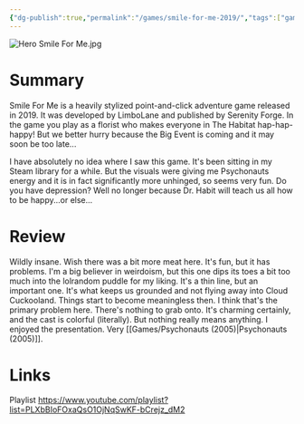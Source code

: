 ```yaml
---
{"dg-publish":true,"permalink":"/games/smile-for-me-2019/","tags":["games","LP"],"created":"2023-12-08","updated":"2025-06-04"}
---
```



![Hero Smile For Me.jpg](/img/user/_sys/Attachments/Hero%20Smile%20For%20Me.jpg)

# Summary

Smile For Me is a heavily stylized point-and-click adventure game released in 2019. It was developed by LimboLane and published by Serenity Forge. In the game you play as a florist who makes everyone in The Habitat hap-hap-happy! But we better hurry because the Big Event is coming and it may soon be too late...

I have absolutely no idea where I saw this game. It's been sitting in my Steam library for a while. But the visuals were giving me Psychonauts energy and it is in fact significantly more unhinged, so seems very fun. Do you have depression? Well no longer because Dr. Habit will teach us all how to be happy...or else...

# Review

Wildly insane. Wish there was a bit more meat here. It's fun, but it has problems. I'm a big believer in weirdoism, but this one dips its toes a bit too much into the lolrandom puddle for my liking. It's a thin line, but an important one. It's what keeps us grounded and not flying away into Cloud Cuckooland. Things start to become meaningless then. I think that's the primary problem here. There's nothing to grab onto. It's charming certainly, and the cast is colorful (literally). But nothing really means anything. I enjoyed the presentation. Very [[Games/Psychonauts (2005)\|Psychonauts (2005)]].

# Links

Playlist https://www.youtube.com/playlist?list=PLXbBIoFOxaQsO1OjNqSwKF-bCrejz_dM2
